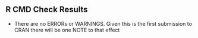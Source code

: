 ## R CMD Check Results

- There are no ERRORs or WARNINGS. Given this is the first submission to CRAN there will be one NOTE to that effect
